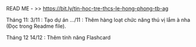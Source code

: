 READ ME - >> https://bit.ly/tin-hoc-tre-thcs-le-hong-phong-tb-ag

Tháng 11: 
3/11 : Tạo dự án 
.../11 : Thêm hàng loạt chức năng thú vị lắm à nha (Đọc trong Readme file).

Tháng 12
14/12 : Thêm tính năng Flashcard
 
